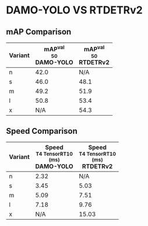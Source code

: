 ---
---
# DAMO-YOLO VS RTDETRv2

## mAP Comparison

| **Variant** | <center><span style='width: 400px;'>**mAP<sup>val<br>50**<br>**DAMO-YOLO**</span></center> | <center><span style='width: 400px;'>**mAP<sup>val<br>50**<br>**RTDETRv2**</span></center> |
|----|----------------------------------|------------------------------------|
| n | 42.0 | N/A |
| s | 46.0 | 48.1 |
| m | 49.2 | 51.9 |
| l | 50.8 | 53.4 |
| x | N/A | 54.3 |

## Speed Comparison

| **Variant** | <center><span style='width: 200px;'>**Speed**<br><sup>T4 TensorRT10<br>(ms)</sup><br>**DAMO-YOLO**</span></center> | <center><span style='width: 200px;'>**Speed**<br><sup>T4 TensorRT10<br>(ms)</sup><br>**RTDETRv2**</span></center> |
|---------|-----------------------|-----------------------|
| n | 2.32 | N/A |
| s | 3.45 | 5.03 |
| m | 5.09 | 7.51 |
| l | 7.18 | 9.76 |
| x | N/A | 15.03 |
